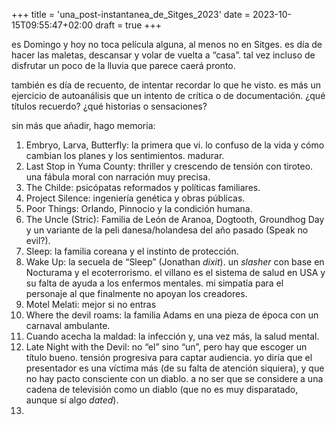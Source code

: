 +++
title = 'una_post-instantanea_de_Sitges_2023'
date = 2023-10-15T09:55:47+02:00
draft = true
+++

es Domingo y hoy no toca película alguna, al menos no en Sitges. es día de hacer las maletas, descansar y volar de vuelta a “casa”. tal vez incluso de disfrutar un poco de la lluvia que parece caerá pronto.

también es día de recuento, de intentar recordar lo que he visto. es más un ejercicio de autoanálisis que un intento de crítica o de documentación. ¿qué títulos recuerdo? ¿qué historias o sensaciones?

sin más que añadir, hago memoria:

1. Embryo, Larva, Butterfly: la primera que vi. lo confuso de la vida y cómo cambian los planes y los sentimientos. madurar.
2. Last Stop in Yuma County: thriller y crescendo de tensión con tiroteo. una fábula moral con narración muy precisa.
3. The Childe: psicópatas reformados y políticas familiares.
4. Project Silence: ingeniería genética y obras públicas.
5. Poor Things: Orlando, Pinnocio y la condición humana.
6. The Uncle (Stric): Familia de León de Aranoa, Dogtooth, Groundhog Day y un variante de la peli danesa/holandesa del año pasado (Speak no evil?).
7. Sleep: la familia coreana y el instinto de protección.
8. Wake Up: la secuela de “Sleep” (Jonathan _dixit_). un _slasher_ con base en Nocturama y el ecoterrorismo. el villano es el sistema de salud en USA y su falta de ayuda a los enfermos mentales. mi simpatía para el personaje al que finalmente no apoyan los creadores.
9. Motel Melati: mejor si no entras
10. Where the devil roams: la familia Adams en una pieza de época con un carnaval ambulante.
11. Cuando acecha la maldad: la infección y, una vez más, la salud mental.
12. Late Night with the Devil: no “el” sino “un”, pero hay que escoger un título bueno. tensión progresiva para captar audiencia. yo diría que el presentador es una víctima más (de su falta de atención siquiera), y que no hay pacto consciente con un diablo. a no ser que se considere a una cadena de televisión como un diablo (que no es muy disparatado, aunque sí algo _dated_).
13. 